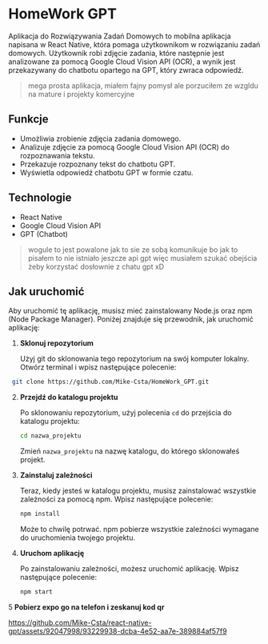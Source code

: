 # HomeWork GPT

Aplikacja do Rozwiązywania Zadań Domowych to mobilna aplikacja napisana w React Native, która pomaga użytkownikom w rozwiązaniu zadań domowych. Użytkownik robi zdjęcie zadania, które następnie jest analizowane za pomocą Google Cloud Vision API (OCR), a wynik jest przekazywany do chatbotu opartego na GPT, który zwraca odpowiedź.

> mega prosta aplikacja, miałem fajny pomysł ale porzuciłem ze wzgldu na mature i projekty komercyjne

## Funkcje

* Umożliwia zrobienie zdjęcia zadania domowego.
* Analizuje zdjęcie za pomocą Google Cloud Vision API (OCR) do rozpoznawania tekstu.
* Przekazuje rozpoznany tekst do chatbotu GPT.
* Wyświetla odpowiedź chatbotu GPT w formie czatu.

## Technologie

* React Native
* Google Cloud Vision API
* GPT (Chatbot)

> wogule to jest powalone jak to sie ze sobą komunikuje bo jak to pisałem to nie istniało jeszcze api gpt więc musiałem szukać obejścia żeby korzystać dosłownie z chatu gpt xD

## Jak uruchomić

Aby uruchomić tę aplikację, musisz mieć zainstalowany Node.js oraz npm (Node Package Manager). Poniżej znajduje się przewodnik, jak uruchomić aplikację:

1. **Sklonuj repozytorium**

   Użyj git do sklonowania tego repozytorium na swój komputer lokalny. Otwórz terminal i wpisz następujące polecenie:

  ```bash
   git clone https://github.com/Mike-Csta/HomeWork_GPT.git
```

2. **Przejdź do katalogu projektu**

   Po sklonowaniu repozytorium, użyj polecenia `cd` do przejścia do katalogu projektu:

   ```bash
   cd nazwa_projektu
   ```

   Zmień `nazwa_projektu` na nazwę katalogu, do którego sklonowałeś projekt.

3. **Zainstaluj zależności**

   Teraz, kiedy jesteś w katalogu projektu, musisz zainstalować wszystkie zależności za pomocą npm. Wpisz następujące polecenie:

   ```bash
   npm install
   ```

   Może to chwilę potrwać. npm pobierze wszystkie zależności wymagane do uruchomienia twojego projektu.

4. **Uruchom aplikację**

   Po zainstalowaniu zależności, możesz uruchomić aplikację. Wpisz następujące polecenie:

   ```bash
   npm start
   ```

  5 **Pobierz expo go na telefon i zeskanuj kod qr**
  
  https://github.com/Mike-Csta/react-native-gpt/assets/92047998/93229938-dcba-4e52-aa7e-389884af57f9
